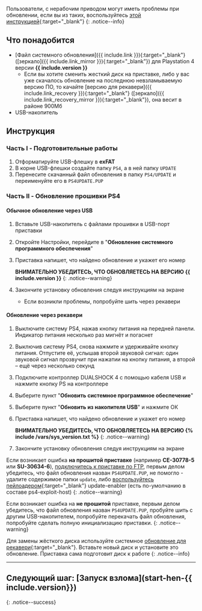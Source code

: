Пользователи, с нерабочим приводом могут иметь проблемы при обновлении, если вы из таких, воспользуйтесь [этой инструкцией](https://4pda.ru/forum/index.php?showtopic=885825&st=10500#entry90456806){:target="_blank"}
{: .notice--info}

## Что понадобится

* [Файл системного обновления]({{ include.link }}){:target="_blank"} ([зеркало]({{ include.link_mirror }}){:target="_blank"}) для Playstation 4 версии **{{ include.version }}**
	* Если вы хотите сменить жесткий диск на приставке, либо у вас уже скачалось обновление на последнюю невзламываемую версию ПО, то качайте [версию для рекавери]({{ include.link_recovery }}){:target="_blank"} ([зеркало]({{ include.link_recovery_mirror }}){:target="_blank"}), она весит в районе 900Мб
* USB-накопитель

## Инструкция

### Часть I - Подготовительные работы

1. Отформатируйте USB-флешку в **exFAT**
1. В корне USB-флешки создайте папку `PS4`, а в ней папку `UPDATE`
1. Перенесите скачанный файл обновления в папку `PS4/UPDATE` и переименуйте его в `PS4UPDATE.PUP`

### Часть II - Обновление прошивки PS4

#### Обычное обновление через USB

1. Вставьте USB-накопитель с файлами прошивки в USB-порт приставки
1. Откройте Настройки, перейдите в "**Обновление системного программного обеспечения**"
1. Приставка напишет, что найдено обновление и укажет его номер

	**ВНИМАТЕЛЬНО УБЕДИТЕСЬ, ЧТО ОБНОВЛЯЕТЕСЬ НА ВЕРСИЮ {{ include.version }}**
    {: .notice--warning}

1. Закончите установку обновления следуя инструкциям на экране
	* Если возникли проблемы, попробуйте шить через рекавери

#### Обновление через рекавери

1. Выключите систему PS4, нажав кнопку питания на передней панели. Индикатор питания несколько раз мигнёт и погаснет
1. Выключив систему PS4, снова нажмите и удерживайте кнопку питания. Отпустите её, услышав второй звуковой сигнал: один звуковой сигнал прозвучит при нажатии на кнопку питания, а второй – ещё через несколько секунд
1. Подключите контроллер DUALSHOCK 4 с помощью кабеля USB и нажмите кнопку PS на контроллере
1. Выберите пункт "**Обновить системное программное обеспечение**"
1. Выберите пункт "**Обновить из накопителя USB**" и нажмите ОК
1. Приставка напишет, что найдено обновление и укажет его номер

	**ВНИМАТЕЛЬНО УБЕДИТЕСЬ, ЧТО ОБНОВЛЯЕТЕСЬ НА ВЕРСИЮ {% include /vars/sys_version.txt %}**
    {: .notice--warning}

1. Закончите установку обновления следуя инструкциям на экране

Если возникает ошибка **на прошитой приставке** (например **CE-30778-5** или **SU-30634-6**), [подключитесь к приставке по FTP](ftp), первым делом убедитесь, что файл обновления назван `PS4UPDATE.PUP`, не помогло - удалите содержимое папки `update`, либо [воспользуйтесь пейлоадером](payloads){:target="_blank"} update-enabler (есть по-умолчанию в составе ps4-exploit-host)
{: .notice--warning}

Если возникает ошибка на **не прошитой** приставке, первым делом убедитесь, что файл обновления назван `PS4UPDATE.PUP`, пробуйте шить с другим USB-накопителем, попробуйте перекачать файл обновления, попробуйте сделать полную инициализацию приставки.
{: .notice--warning}

Для замены жёсткого диска используйте системное [обновление для рекавери](#%D0%9E%D0%B1%D0%BD%D0%BE%D0%B2%D0%BB%D0%B5%D0%BD%D0%B8%D0%B5-%D1%87%D0%B5%D1%80%D0%B5%D0%B7-%D1%80%D0%B5%D0%BA%D0%B0%D0%B2%D0%B5%D1%80%D0%B8){:target="_blank"}. Вставьте новый диск и установите это обновление. Приставка сама подготовит диск к работе
{: .notice--info}

___

## Следующий шаг: [Запуск взлома](start-hen-{{ include.version}}) 
{: .notice--success}